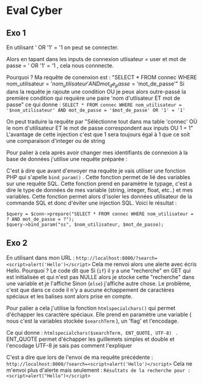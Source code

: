 # Eval Cyber

## Exo 1

En utilisant ' OR '1' = '1 on peut se connecter.

Alors en tapant dans les inputs de connexion utlisateur = user et mot de passe = ' OR '1' = '1 , cela nous connnecte.

Pourquoi ? Ma requête de conenxion est : "SELECT * FROM connec WHERE nom_utilisateur = '$nom_utilisateur' AND mot_de_passe = '$mot_de_passe'"
Si dans la requête je rajoute une condition OU je peux alors outre-passé la première condition qui requière une paire 'nom d'utlisateur ET mot de passe"
ce qui donne : ```SELECT * FROM connec WHERE nom_utilisateur = '$nom_utilisateur' AND mot_de_passe = '$mot_de_passe' OR '1' = '1' ```

On peut traduire la requête par "Séléctionne tout dans ma table 'connec' OÙ le nom d'utilisateur ET le mot de passe correspondent aux inputs OU 1 = 1"
L'avantage de cette injection c'est que 1 sera toujours égal à 1 que ce soit une comparaison d'integer ou de string

Pour palier à cela après avoir changer mes identifiants de connexion à la base de données j'utilise une requête préparée :

C'est à dire que avant d'envoyer ma requête je vais utiliser une fonction PHP qui s'apelle ```bind_param()``` . Cette fonction permet de lié des variables sur une 
requête SQL. Cette fonction prend en paramètre le typage, c'est a dire le type de données de mes variable (string, integer, float, etc..) et mes variables.
Cette fonction permet alors d'isoler les données utilisateur de la commande SQL et donc d'éviter une injection SQL.
Voici le résultat : 

```
$query = $conn->prepare("SELECT * FROM connec WHERE nom_utilisateur = ? AND mot_de_passe = ?");
$query->bind_param("ss", $nom_utilisateur, $mot_de_passe); 
```

## Exo 2

En utilisant dans mon URL : ``` http://localhost:8000/?search=<script>alert('Hello')</script> ```
Cela me renvoi alors une alerte avec écris Hello.
Pourquoi ? Le code dit que Si (```if```) il y a une "recherche" en GET qui est initialisée et qui n'est pas NULLE alors je stocke cette "recherche" dans une variable et je l'affiche 
Sinon (```else```) j'affiche autre chose. 
Le problème, c'est que dans ce code il n'y a aucune échappement de caractères spéciaux et les balises sont alors prise en compte.

Pour palier a cela j'utilise la fonction ``` htmlspecialchars() ``` qui permet d'échapper les caractère spéciaux. Elle prend en paramètre une variable ( nous c'est la variables stockée ```$searchTerm``` ),
un 'flag' et l'encodage.

Ce qui donne : ```htmlspecialchars($searchTerm, ENT_QUOTE, UTF-8) ``` . ENT_QUOTE permet d'échapper les guillemets simples et double et l'encodage UTF-8 je sais pas comment l'expliquer

C'est a dire que lors de l'envoi de ma requête précédente : ```http://localhost:8000/?search=<script>alert('Hello')</script>``` 
Cela ne m'envoi plus d'alerte mais seulement : ```Résultats de la recherche pour : <script>alert("Hello")</script>```

